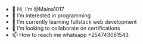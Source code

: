- 👋 Hi, I’m @Maina1017
- 👀 I’m interested in programming
- 🌱 I’m currently learning fullstack web development
- 💞️ I’m looking to collaborate on certifications
- 📫 How to reach me whatsapp +254743061543

<!---
Maina1017/Maina1017 is a ✨ special ✨ repository because its `README.md` (this file) appears on your GitHub profile.
You can click the Preview link to take a look at your changes.
--->
